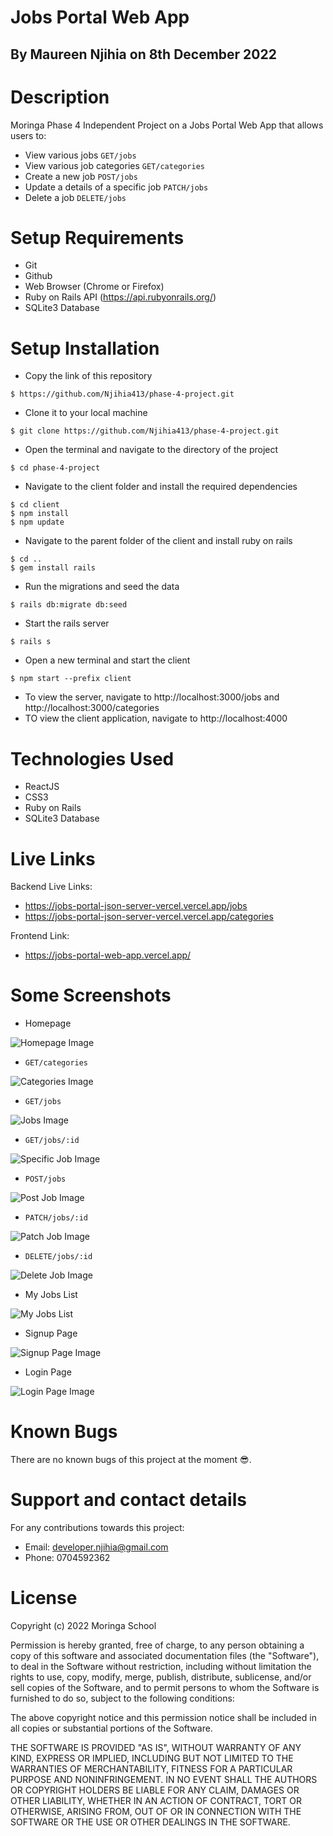 # Jobs Portal Web App
## By Maureen Njihia on 8th December 2022
# Description
Moringa Phase 4 Independent Project on a Jobs Portal Web App that allows users to:
* View various jobs `GET/jobs`
* View various job categories `GET/categories`
* Create a new job `POST/jobs`
* Update a details of a specific job `PATCH/jobs`
* Delete a job `DELETE/jobs`

# Setup Requirements
* Git
* Github
* Web Browser (Chrome or Firefox)
* Ruby on Rails API (https://api.rubyonrails.org/)
* SQLite3 Database

# Setup Installation 
* Copy the link of this repository
```
$ https://github.com/Njihia413/phase-4-project.git
```
* Clone it to your local machine
```
$ git clone https://github.com/Njihia413/phase-4-project.git
```
* Open the terminal and navigate to the directory of the project
```
$ cd phase-4-project
```
* Navigate to the client folder and install the required dependencies
```
$ cd client
$ npm install 
$ npm update
```
* Navigate to the parent folder of the client and install ruby on rails
```
$ cd ..
$ gem install rails
```
* Run the migrations and seed the data
```
$ rails db:migrate db:seed
```
* Start the rails server
```
$ rails s
```
* Open a new terminal and start the client
```
$ npm start --prefix client
```
* To view the server, navigate to http://localhost:3000/jobs and http://localhost:3000/categories
* TO view the client application, navigate to http://localhost:4000

# Technologies Used
* ReactJS
* CSS3
* Ruby on Rails
* SQLite3 Database

# Live Links
Backend Live Links:
* https://jobs-portal-json-server-vercel.vercel.app/jobs
* https://jobs-portal-json-server-vercel.vercel.app/categories

Frontend Link:
* https://jobs-portal-web-app.vercel.app/

# Some Screenshots
* Homepage

![Homepage Image](client/src/assets/HomePage_Banner.png)
<br />

* `GET/categories`

![Categories Image](client/src/assets/Categories.png)
<br />

* `GET/jobs` 

![Jobs Image](client/src/assets/JobsList.png)
<br />

* `GET/jobs/:id`

![Specific Job Image](client/src/assets/JobDetails.png)
<br />

* `POST/jobs`

![Post Job Image](client/src/assets/POST_Jobs.png)
<br />

* `PATCH/jobs/:id`

![Patch Job Image](client/src/assets/PATCH_jobs.png)
<br />

* `DELETE/jobs/:id`

![Delete Job Image](client/src/assets/DELETE_jobs.png)
<br/>

* My Jobs List

![My Jobs List](client/src/assets/MyJobsList.png)
<br/>

* Signup Page

![Signup Page Image](client/src/assets/Register.png)
<br/>

* Login Page

![Login Page Image](client/src/assets/Login.png)
<br/>

# Known Bugs
There are no known bugs of this project at the moment 😎.
# Support and contact details
For any contributions towards this project:
* Email: developer.njihia@gmail.com
* Phone: 0704592362
# License
Copyright (c) 2022 Moringa School

Permission is hereby granted, free of charge, to any person obtaining
a copy of this software and associated documentation files (the
"Software"), to deal in the Software without restriction, including
without limitation the rights to use, copy, modify, merge, publish,
distribute, sublicense, and/or sell copies of the Software, and to
permit persons to whom the Software is furnished to do so, subject to
the following conditions:

The above copyright notice and this permission notice shall be
included in all copies or substantial portions of the Software.

THE SOFTWARE IS PROVIDED "AS IS", WITHOUT WARRANTY OF ANY KIND,
EXPRESS OR IMPLIED, INCLUDING BUT NOT LIMITED TO THE WARRANTIES OF
MERCHANTABILITY, FITNESS FOR A PARTICULAR PURPOSE AND
NONINFRINGEMENT. IN NO EVENT SHALL THE AUTHORS OR COPYRIGHT HOLDERS BE
LIABLE FOR ANY CLAIM, DAMAGES OR OTHER LIABILITY, WHETHER IN AN ACTION
OF CONTRACT, TORT OR OTHERWISE, ARISING FROM, OUT OF OR IN CONNECTION
WITH THE SOFTWARE OR THE USE OR OTHER DEALINGS IN THE SOFTWARE.